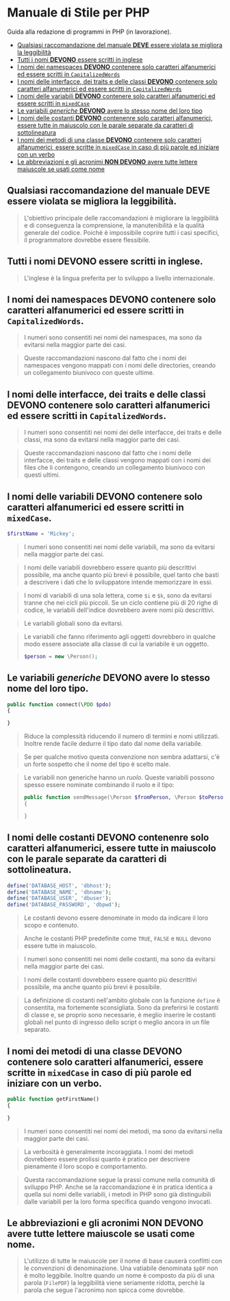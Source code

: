 # Manuale di Stile per PHP
Guida alla redazione di programmi in PHP (in lavorazione).

* [Qualsiasi raccomandazione del manuale **DEVE** essere violata se migliora la leggibilità](#qualsiasi-raccomandazione-del-manuale-deve-essere-violata-se-migliora-la-leggibilità)
* [Tutti i nomi **DEVONO** essere scritti in inglese](#tutti-i-nomi-devono-essere-scritti-in-inglese)
* [I nomi dei namespaces **DEVONO** contenere solo caratteri alfanumerici ed essere scritti in `CapitalizedWords`](#i-nomi-dei-namespaces-devono-contenere-solo-caratteri-alfanumerici-ed-essere-scritti-in-capitalizedwords)
* [I nomi delle interfacce, dei traits e delle classi **DEVONO** contenere solo caratteri alfanumerici ed essere scritti in `CapitalizedWords`](#i-nomi-delle-interfacce-dei-traits-e-delle-classi-devono-contenere-solo-caratteri-alfanumerici-ed-essere-scritti-in-capitalizedwords)
* [I nomi delle variabili **DEVONO** contenere solo caratteri alfanumerici ed essere scritti in `mixedCase`](#i-nomi-delle-variabili-devono-contenere-solo-caratteri-alfanumerici-ed-essere-scritti-in-mixedcase)
* [Le variabili _generiche_ **DEVONO** avere lo stesso nome del loro tipo](#le-variabili-generiche-devono-avere-lo-stesso-nome-del-loro-tipo)
* [I nomi delle costanti **DEVONO** contenenre solo caratteri alfanumerici, essere tutte in maiuscolo con le parale separate da caratteri di sottolineatura](#i-nomi-delle-costanti-devono-contenenre-solo-caratteri-alfanumerici-essere-tutte-in-maiuscolo-con-le-parale-separate-da-caratteri-di-sottolineatura)
* [I nomi dei metodi di una classe **DEVONO** contenere solo caratteri alfanumerici, essere scritte in `mixedCase` in caso di più parole ed iniziare con un verbo](#i-nomi-dei-metodi-di-una-classe-devono-contenere-solo-caratteri-alfanumerici-essere-scritte-in-mixedcase-in-caso-di-più-parole-ed-iniziare-con-un-verbo)
* [Le abbreviazioni e gli acronimi **NON DEVONO** avere tutte lettere maiuscole se usati come nome](#le-abbreviazioni-e-gli-acronimi-non-devono-avere-tutte-lettere-maiuscole-se-usati-come-nome)


## Qualsiasi raccomandazione del manuale **DEVE** essere violata se migliora la leggibilità.
> L'obiettivo principale delle raccomandazioni è migliorare la leggibilità e di conseguenza la comprensione, la manutenibilità e la qualità generale del codice. Poichè è impossibile coprire tutti i casi specifici, il programmatore dovrebbe essere flessibile.

##  Tutti i nomi **DEVONO** essere scritti in inglese.
> L'inglese è la lingua preferita per lo sviluppo a livello internazionale.

## I nomi dei namespaces **DEVONO** contenere solo caratteri alfanumerici ed essere scritti in `CapitalizedWords`.
> I numeri sono consentiti nei nomi dei namespaces, ma sono da evitarsi nella maggior parte dei casi.

> Queste raccomandazioni nascono dal fatto che i nomi dei namespaces vengono mappati con i nomi delle directories, creando un collegamento biunivoco con queste ultime.

## I nomi delle interfacce, dei traits e delle classi **DEVONO** contenere solo caratteri alfanumerici ed essere scritti in `CapitalizedWords`.
> I numeri sono consentiti nei nomi dei delle interfacce, dei traits e delle classi, ma sono da evitarsi nella maggior parte dei casi.

> Queste raccomandazioni nascono dal fatto che i nomi delle interfacce, dei traits e delle classi vengono mappati con i nomi dei files che li contengono, creando un collegamento biunivoco con questi ultimi.

## I nomi delle variabili **DEVONO** contenere solo caratteri alfanumerici ed essere scritti in `mixedCase`.
```php
$firstName = 'Mickey';
```

> I numeri sono consentiti nei nomi delle variabili, ma sono da evitarsi nella maggior parte dei casi.

> I nomi delle variabili dovrebbero essere quanto più descrittivi possibile, ma anche quanto più brevi è possibile, quel tanto che basti a descrivere i dati che lo sviluppatore intende memorizzare in essi.

> I nomi di variabili di una sola lettera, come `$i` e `$k`, sono da evitarsi tranne che nei cicli più piccoli. Se un ciclo contiene più di 20 righe di codice, le variabili dell'indice dovrebbero avere nomi più descrittivi.

> Le variabili globali sono da evitarsi.

> Le variabili che fanno riferimento agli oggetti dovrebbero in qualche modo essere associate alla classe di cui la variabile è un oggetto.
> ```php
> $person = new \Person();
> ```

## Le variabili _generiche_ **DEVONO** avere lo stesso nome del loro tipo.
```php
public function connect(\PDO $pdo)
{

}
```

> Riduce la complessità riducendo il numero di termini e nomi utilizzati. Inoltre rende facile dedurre il tipo dato dal nome della variabile.

> Se per qualche motivo questa convenzione non sembra adattarsi, c'è un forte sospetto che il nome del tipo è scelto male.

> Le variabili non generiche hanno un _ruolo_. Queste variabili possono spesso essere nominate combinando il ruolo e il tipo:
> ```php
> public function sendMessage(\Person $fromPerson, \Person $toPerson)
> {
> 
> }
> ```


## I nomi delle costanti **DEVONO** contenenre solo caratteri alfanumerici, essere tutte in maiuscolo con le parale separate da caratteri di sottolineatura.
```php
define('DATABASE_HOST', 'dbhost');
define('DATABASE_NAME', 'dbname');
define('DATABASE_USER', 'dbuser');
define('DATABASE_PASSWORD', 'dbpwd');

```

> Le costanti devono essere denominate in modo da indicare il loro scopo e contenuto.

> Anche le costanti PHP predefinite come `TRUE`, `FALSE` e `NULL` devono essere tutte in maiuscolo.

> I numeri sono consentiti nei nomi delle costanti, ma sono da evitarsi nella maggior parte dei casi.

> I nomi delle costanti dovrebbero essere quanto più descrittivi possibile, ma anche quanto più brevi è possibile.

> La definizione di costanti nell'ambito globale con la funzione `define` è consentita, ma fortemente sconsigliata. Sono da preferirsi le costanti di classe e, se proprio sono necessarie, è meglio inserire le costanti globali nel punto di ingresso dello script o meglio ancora in un file separato.

## I nomi dei metodi di una classe **DEVONO** contenere solo caratteri alfanumerici, essere scritte in `mixedCase` in caso di più parole ed iniziare con un verbo.

```php
public function getFirstName()
{

}
```

> I numeri sono consentiti nei nomi dei metodi, ma sono da evitarsi nella maggior parte dei casi.

> La verbosità è generalmente incoraggiata. I nomi dei metodi dovrebbero essere prolissi quanto è pratico per descrivere pienamente il loro scopo e comportamento.

> Questa raccomandazione segue la prassi comune nella comunità di sviluppo PHP. Anche se la raccomandazione è in pratica identica a quella sui nomi delle variabili, i metodi in PHP sono già distinguibili dalle variabili per la loro forma specifica quando vengono invocati.


## Le abbreviazioni e gli acronimi **NON DEVONO** avere tutte lettere maiuscole se usati come nome. 
> L'utilizzo di tutte le maiuscole per il nome di base causerà conflitti con le convenzioni di denominazione. Una vatiabile denominata `$pDF` non è molto leggibile. Inoltre quando un nome è composto da più di una parola (`FilePDF`) la leggibilità viene seriamente ridotta, perchè la parola che segue l'acronimo non spicca come dovrebbe.

